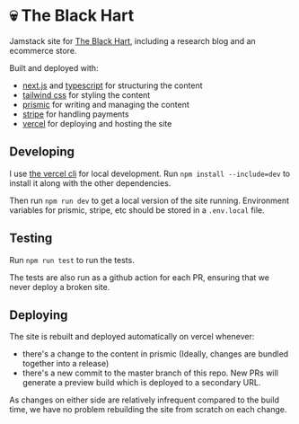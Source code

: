 # :skull: The Black Hart

Jamstack site for [The Black Hart](https://theblackhart.co.uk/), including a research blog and an ecommerce store.

Built and deployed with:

- [next.js](https://nextjs.org/) and [typescript](https://www.typescriptlang.org/) for structuring the content
- [tailwind css](https://tailwindcss.com/) for styling the content
- [prismic](https://prismic.io/) for writing and managing the content
- [stripe](https://stripe.com/) for handling payments
- [vercel](https://vercel.com/) for deploying and hosting the site

## Developing

I use [the vercel cli](https://vercel.com/docs/cli) for local development. Run `npm install --include=dev` to install it along with the other dependencies.

Then run `npm run dev` to get a local version of the site running. Environment variables for prismic, stripe, etc should be stored in a `.env.local` file.

## Testing

Run `npm run test` to run the tests.

The tests are also run as a github action for each PR, ensuring that we never deploy a broken site.

## Deploying

The site is rebuilt and deployed automatically on vercel whenever:

- there's a change to the content in prismic (Ideally, changes are bundled together into a release)
- there's a new commit to the master branch of this repo. New PRs will generate a preview build which is deployed to a secondary URL.

As changes on either side are relatively infrequent compared to the build time, we have no problem rebuilding the site from scratch on each change.
